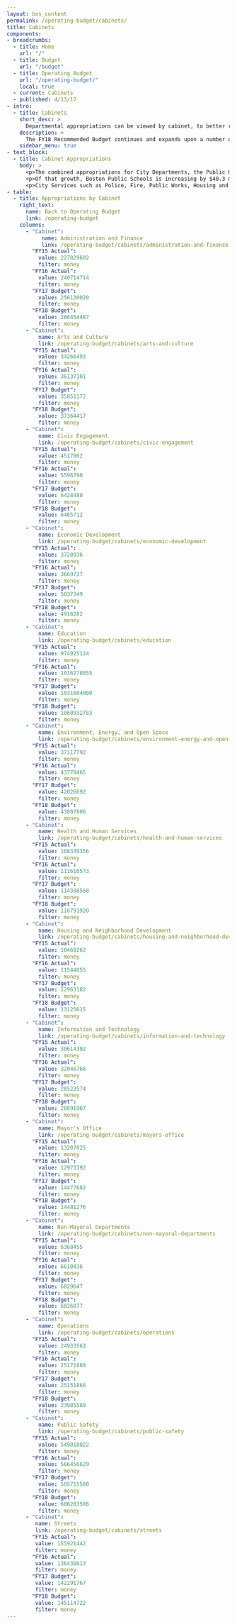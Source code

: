 ```yaml
---
layout: bos_content
permalink: /operating-budget/cabinets/
title: Cabinets
components:
- breadcrumbs:
  - title: Home
    url: "/"
  - title: Budget
    url: "/budget"
  - title: Operating Budget
    url: "/operating-budget/"
    local: true
  - current: Cabinets
  - published: 4/13/17
- intro:
  - title: Cabinets
    short_desc: > 
      Departmental appropriations can be viewed by cabinet, to better reflect the overall policy priorities and trends by service area. In FY18 some programs have transferred between departments. Details of these changes are described below in each of the cabinet sections.
    description: >
      The FY18 Recommended Budget continues and expands upon a number of savings initiatives launched under Mayor Walsh’s Administration such as health care cost containment reforms, reducing overtime, inactivating vacant positions, and reducing energy consumption. It is only through continued tightening within City departments that the City will be able to afford new and expanded investments after reserving for costs associated with collective bargaining, being assessed for its increasing charter school costs, funding its pension obligations, and paying its debt service.
    sidebar_menu: true
- text_block:
  - title: Cabinet Appropriations
    body: >
      <p>The combined appropriations for City Departments, the Public Health Commission (PHC) and the School Department (BPS), and non-departmental appropriations as shown in the FY18 Budget Summary have increased by 4.0% from the FY17 appropriations.</p>
      <p>Of that growth, Boston Public Schools is increasing by $40.3 million (3.9%) with a $1.061 billion appropriation and $20 million collective bargaining reserve. Boston’s total investment in education is growing by $57.8 million (4.8%), including BPS and the City’s Charter School Assessment.</p>
      <p>City Services such as Police, Fire, Public Works, Housing and Public Health are projected to increase by a total of $54.0 million (4.3%), including funding reserved for collective bargaining. Public safety costs are rising by 3.5% in FY18. Streets cabinet departments, Public Health Commission and 37 other departments are increasing by an average of 1.5%. Twenty-three of these departments will see a reduction in their appropriation in FY18. Funding for City collective bargaining costs are centralized in a $27 million collective bargaining reserve. In addition, health insurance costs are projected to increase by $10.6 million (5.2%), even after achieving health care cost containment savings.</p>
- table:
  - title: Appropriations by Cabinet
    right_text:
      name: Back to Operating Budget
      link: /operating-budget
    columns:
      - "Cabinet": 
           name: Administration and Finance
           link: /operating-budget/cabinets/administration-and-finance
        "FY15 Actual":
          value: 227829602
          filter: money
        "FY16 Actual":
          value: 240714714
          filter: money
        "FY17 Budget":
          value: 256130020
          filter: money
        "FY18 Budget":
          value: 266454487
          filter: money
      - "Cabinet":
          name: Arts and Culture
          link: /operating-budget/cabinets/arts-and-culture
        "FY15 Actual":
          value: 34266493
          filter: money
        "FY16 Actual":
          value: 36137101
          filter: money
        "FY17 Budget":
          value: 35851172
          filter: money
        "FY18 Budget":
          value: 37364417
          filter: money
      - "Cabinet":
          name: Civic Engagement
          link: /operating-budget/cabinets/civic-engagement
        "FY15 Actual":
          value: 4517062
          filter: money
        "FY16 Actual":
          value: 5596790
          filter: money
        "FY17 Budget":
          value: 6428480
          filter: money
        "FY18 Budget":
          value: 6465712
          filter: money
      - "Cabinet":
          name: Economic Development
          link: /operating-budget/cabinets/economic-development
        "FY15 Actual":
          value: 3728936
          filter: money
        "FY16 Actual":
          value: 3669737
          filter: money
        "FY17 Budget":
          value: 5037349
          filter: money
        "FY18 Budget":
          value: 4916282
          filter: money
      - "Cabinet":
          name: Education
          link: /operating-budget/cabinets/education
        "FY15 Actual":
          value: 974925124
          filter: money
        "FY16 Actual":
          value: 1016278855
          filter: money
        "FY17 Budget":
          value: 1031684000
          filter: money
        "FY18 Budget":
          value: 1060932783
          filter: money
      - "Cabinet":
          name: Environment, Energy, and Open Space
          link: /operating-budget/cabinets/environment-energy-and-open-space
        "FY15 Actual":
          value: 37117792
          filter: money
        "FY16 Actual":
          value: 43778465
          filter: money
        "FY17 Budget":
          value: 42026692
          filter: money
        "FY18 Budget":
          value: 43007806
          filter: money
      - "Cabinet":
          name: Health and Human Services
          link: /operating-budget/cabinets/health-and-human-services
        "FY15 Actual":
          value: 108339356
          filter: money
        "FY16 Actual":
          value: 111610573
          filter: money
        "FY17 Budget":
          value: 114388568
          filter: money
        "FY18 Budget":
          value: 116791920
          filter: money
      - "Cabinet":
          name: Housing and Neighborhood Development
          link: /operating-budget/cabinets/housing-and-neighborhood-development
        "FY15 Actual":
          value: 10468262
          filter: money
        "FY16 Actual":
          value: 11544055
          filter: money
        "FY17 Budget":
          value: 12963182
          filter: money
        "FY18 Budget":
          value: 13125615
          filter: money
      - "Cabinet":
          name: Information and Technology
          link: /operating-budget/cabinets/information-and-technology
        "FY15 Actual":
          value: 30614392
          filter: money
        "FY16 Actual":
          value: 32046766
          filter: money
        "FY17 Budget":
          value: 28523574
          filter: money
        "FY18 Budget":
          value: 28891967
          filter: money
      - "Cabinet":
          name: Mayor's Office
          link: /operating-budget/cabinets/mayors-office
        "FY15 Actual":
          value: 13207025
          filter: money
        "FY16 Actual":
          value: 12973392
          filter: money
        "FY17 Budget":
          value: 14477682
          filter: money
        "FY18 Budget":
          value: 14481276
          filter: money
      - "Cabinet":
          name: Non-Mayoral Departments
          link: /operating-budget/cabinets/non-mayoral-departments
        "FY15 Actual":
          value: 6368455
          filter: money
        "FY16 Actual":
          value: 6610436
          filter: money
        "FY17 Budget":
          value: 6829647
          filter: money
        "FY18 Budget":
          value: 6826877
          filter: money
      - "Cabinet":
          name: Operations
          link: /operating-budget/cabinets/operations
        "FY15 Actual":
          value: 24933563
          filter: money
        "FY16 Actual":
          value: 25171888
          filter: money
        "FY17 Budget":
          value: 25151866
          filter: money
        "FY18 Budget":
          value: 23985589
          filter: money
      - "Cabinet":
          name: Public Safety
          link: /operating-budget/cabinets/public-safety
        "FY15 Actual":
          value: 549010022
          filter: money
        "FY16 Actual":
          value: 566456629
          filter: money
        "FY17 Budget":
          value: 585715580
          filter: money
        "FY18 Budget":
          value: 606203586
          filter: money
      - "Cabinet":
         name: Streets
         link: /operating-budget/cabinets/streets
        "FY15 Actual":
         value: 155921442
         filter: money
        "FY16 Actual":
         value: 136430813
         filter: money
        "FY17 Budget":
         value: 142291767
         filter: money
        "FY18 Budget":
         value: 145114722
         filter: money
---
```

